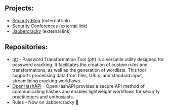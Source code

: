 ## Projects:
- [Security Blog](https://JakeWnuk.com) (external link)
- [Security Conferences](https://jakewnuk.com/about/#Conferences) (external link)
- [Jabbercracky](https://jabbercracky.com/) (external link)

## Repositories:
- [ptt](https://github.com/JakeWnuk/ptt) - Password Transformation Tool (ptt) is a versatile utility designed for password cracking. It facilitates the creation of custom rules and transformations, as well as the generation of wordlists. This tool supports processing data from files, URLs, and standard input, streamlining cracking workflows.
- [OpenHashAPI](https://github.com/Scorpion-Security-Labs/OpenHashAPI) - OpenHashAPI provides a secure API method of communicating hashes and enables lightweight workflows for security practitioners and enthusiasts. 
- Rules - Now on Jabbercracky 🐤
